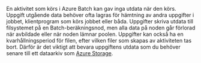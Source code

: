 En aktivitet som körs i Azure Batch kan gav inga utdata när den körs. Uppgift utgående data behöver ofta lagras för hämtning av andra uppgifter i jobbet, klientprogram som körs jobbet eller båda. Uppgifter skriva utdata till filsystemet på en Batch-beräkningsnod, men alla data på noden går förlorad när avbildade eller när noden lämnar poolen. Uppgifter kan också ha en kvarhållningsperiod för filen, efter vilken filer som skapas av aktiviteten tas bort. Därför är det viktigt att bevara uppgiftens utdata som du behöver senare till ett dataarkiv som [Azure Storage](https://docs.microsoft.com/azure/storage/).
